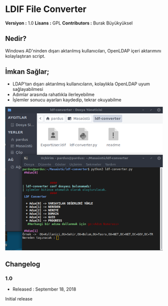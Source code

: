 # LDIF File Converter

**Versiyon	:**  1.0
**Lisans  	:**  GPL
**Contributors  :**  Burak Büyükyüksel
   

## Nedir?

Windows AD'ninden dışarı aktarılmış kullanıcıları, OpenLDAP içeri aktarımını kolaylaştıran script.

## İmkan Sağlar;

*	LDAP'tan dışarı aktarılmış kullanıcıların, kolaylıkla OpenLDAP uyum sağlayabilmesi
*	Adımlar arasında rahatlıkla ilerleyebilme
*	İşlemler sonucu ayarları kaydedip, tekrar okuyabilme


![Ekran Görüntüsü](resources/ss.png)



## Changelog

### 1.0
* Released : September 18, 2018

Initial release